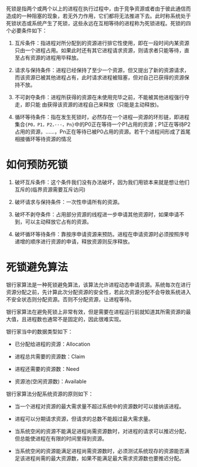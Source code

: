 死锁是指两个或两个以上的进程在执行过程中，由于竞争资源或者由于彼此通信而造成的一种阻塞的现象，若无外力作用，它们都将无法推进下去。此时称系统处于死锁状态或系统产生了死锁，这些永远在互相等待的进程称为死锁进程。死锁的四个必要条件如下：

1. 互斥条件：指进程对所分配到的资源进行排它性使用，即在一段时间内某资源只由一个进程占用。如果此时还有其它进程请求资源，则请求者只能等待，直至占有资源的进程用毕释放。
    
2. 请求与保持条件：进程已经保持了至少一个资源，但又提出了新的资源请求，而该资源已被其他进程占有，此时请求进程被阻塞，但对自己已获得的资源保持不放。
    
3. 不可剥夺条件：进程所获得的资源在未使用完毕之前，不能被其他进程强行夺走，即只能 由获得该资源的进程自己来释放（只能是主动释放)。
    
4. 循环等待条件：指在发生死锁时，必然存在一个进程—资源的环形链，即进程集合`{P0，P1，P2，···，Pn}`中的P0正在等待一个P1占用的资源；P1正在等待P2占用的资源，……，Pn正在等待已被P0占用的资源。若干个进程间形成了首尾相接循环等待资源的情况
    

# 如何预防死锁

1. 破坏互斥条件：这个条件我们没有办法破坏，因为我们用锁本来就是想让他们互斥的(临界资源需要互斥访问)
    
2. 破坏请求与保持条件：一次性申请所有的资源。
    
3. 破坏不剥夺条件：占用部分资源的线程进一步申请其他资源时，如果申请不到，可以主动释放它占有的资源。
    
4. 破坏循环等待条件：靠按序申请资源来预防。进程在申请资源时必须按照序号递增的顺序进行资源的申请，释放资源则反序释放。
    

# 死锁避免算法

银行家算法是一种死锁避免算法，该算法允许进程动态申请资源。系统毎次在进行资源分配之前，先计算此次分配资源的安全性，若此次资源分配不会导致系统进入不安全状态则分配资源。否则不分配资源，让进程等待。

银行家算法在避免死锁上非常有效，但是需要在进程运行前就知道其所需资源的最大值，且进程数也通常不是固定的，因此很难实现。

银行家当中的数据类型如下：

- 已分配给进程的资源：Allocation
    
- 进程总共需要的资源数：Claim
    
- 进程还需要的资源数：Need
    
- 资源池(空闲资源数)：Available
    

银行家算法分配系统资源的原则如下：

- 当一个进程对资源的最大需求量不超过系统中的资源数时可以接纳该进程。
    
- 进程可以分期请求资源，但请求的总数不能超过最大需求量。
    
- 当系统空闲的资源不能满足进程尚需资源数时，对进程的请求可以推迟分配，但总能使进程在有限的时间里得到资源。
    
- 当系统空闲的资源能满足进程尚需资源数时，必须测试系统现存的资源能否满足该进程尚需的最大资源数，如果不能满足最大需求资源数也要推迟分配。